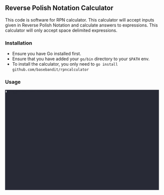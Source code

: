 ## Reverse Polish Notation Calculator

This code is software for RPN calculator. This  calculator will accept inputs given in Reverse Polish Notation and calculate answers to expressions. This calculator will only accept space delimited expressions.

### Installation
- Ensure you have Go installed first.
- Ensure that you have added your  `go/bin` directory to your `$PATH` env.
- To install the calculator, you only need to `go install github.com/basebandit/rpncalculator`

### Usage
![rpncalculator demo](./demo.gif)